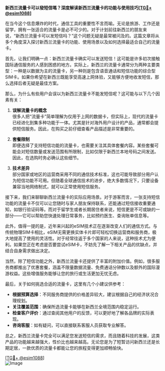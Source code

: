 **新西兰流量卡可以發短信嗎？深度解读新西兰流量卡的功能与使用技巧[[TG💪+ @esim1088](https://t.me/s/esim1088)]**

在当今这个信息爆炸的时代，通信工具的重要性不言而喻。无论是旅游、工作还是留学，拥有一张适合的流量卡是必不可少的。对于计划前往新西兰的朋友来说，“新西兰流量卡可以发短信吗？”这个问题无疑是最常被问及的。这篇文章将从多个角度深入探讨新西兰流量卡的功能、使用场景以及如何选择最适合自己的流量卡。

首先，让我们明确一点：新西兰流量卡确实可以发送短信！这可能是许多初次接触国际通信服务的人感到困惑的地方。实际上，新西兰的流量卡通常分为两种主要类型：一种是以数据为主的流量卡，另一种则是包含语音通话和短信功能的综合型SIM卡。如果你希望在新西兰既能享受高速上网体验，又能够方便地收发短信，那么选择后者无疑是最佳方案。

那么，为什么有些用户会误以为新西兰流量卡不能发短信呢？这可能与以下几个因素有关：

1. **误解流量卡的概念**  
   很多人把“流量卡”简单理解为仅用于上网的数据卡，但实际上，现代的流量卡已经进化到集多种功能于一体。尤其是针对海外用户设计的产品，通常都会提供短信服务。因此，在购买之前仔细查看产品描述是非常重要的。

2. **套餐限制**  
   即便选择了支持短信功能的流量卡，也需要关注其具体套餐内容。某些套餐可能会对短信数量或发送范围有所限制，比如仅限于新西兰本地号码之间发送。因此，在选购时务必确认这些细节。

3. **技术差异**  
   部分国家或地区的运营商采用不同的通信技术标准，这也可能导致部分用户认为短信功能不可用。但随着全球通信技术的进步，绝大多数情况下，只要设备兼容当地网络制式，就可以正常使用短信服务。

接下来，我们来聊聊新西兰流量卡的实际应用场景。对于游客而言，一张支持短信功能的流量卡不仅可以让您随时与家人朋友保持联系，还能通过短信接收重要通知，如银行验证码等。而对于留学生或者长期居住者来说，短信更是不可或缺的一部分——它可以帮助您快速处理日常事务，比如预约医生、查询账单信息等。

此外，值得一提的是，近年来兴起的eSIM技术正在逐渐改变人们的通信方式。与传统物理SIM卡相比，eSIM无需更换实体卡片即可轻松切换运营商和服务商，极大地提高了使用的灵活性。对于经常往返于多个国家的人来说，这种技术尤为便利。如果您正在考虑是否要尝试eSIM卡，不妨先了解一下相关产品的优缺点，并结合自身需求做出决定。

当然，除了短信功能之外，新西兰流量卡还提供了丰富的附加价值。例如，很多服务商都推出了优惠套餐，涵盖不限量数据流量、免费通话分钟数以及额外的国际漫游权益。这些增值服务能够让您的旅行或生活更加无忧无虑。

最后，关于如何挑选合适的流量卡，这里有几个小建议供参考：

- **根据预算选择**：不同服务商提供的价格差异较大，建议根据自己的经济状况合理规划。
- **关注覆盖范围**：确保所选流量卡能够在新西兰全境范围内稳定运行。
- **检查客户评价**：通过查阅其他用户的反馈，可以更好地了解各品牌的实际表现。
- **咨询客服**：如有疑问，可以直接联系客服人员获取专业解答。

总之，新西兰流量卡完全可以满足您发送短信的需求，而且随着科技的发展，这类产品的功能越来越强大，性价比也越来越高。无论您是为了短暂访问新西兰还是长期定居，一款优质的流量卡都能让您的旅程变得更加顺畅愉快。

[[TG💪+ @esim1088](https://t.me/s/esim1088)]  
![Image](https://i.postimg.cc/4NQfJmqS/Snipaste-2025-05-13-00-14-12.png)